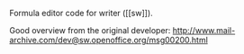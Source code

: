 Formula editor code for writer ([[sw]]).

Good overview from the original developer:
http://www.mail-archive.com/dev@sw.openoffice.org/msg00200.html
